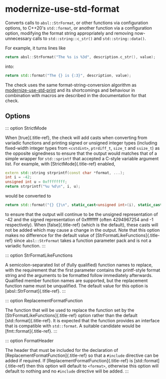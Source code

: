 # modernize-use-std-format

Converts calls to `absl::StrFormat`, or other functions via
configuration options, to C++20\'s `std::format`, or another function
via a configuration option, modifying the format string appropriately
and removing now-unnecessary calls to `std::string::c_str()` and
`std::string::data()`.

For example, it turns lines like

```c++
return absl::StrFormat("The %s is %3d", description.c_str(), value);
```

into:

```c++
return std::format("The {} is {:3}", description, value);
```

The check uses the same format-string-conversion algorithm as
[modernize-use-std-print](../modernize/use-std-print.html) and its
shortcomings and behaviour in combination with macros are described in
the documentation for that check.

## Options

::: option
StrictMode

When [true]{.title-ref}, the check will add casts when converting from
variadic functions and printing signed or unsigned integer types
(including fixed-width integer types from `<cstdint>`, `ptrdiff_t`,
`size_t` and `ssize_t`) as the opposite signedness to ensure that the
output would matches that of a simple wrapper for `std::sprintf` that
accepted a C-style variable argument list. For example, with
[StrictMode]{.title-ref} enabled,

```c++
extern std::string strprintf(const char *format, ...);
int i = -42;
unsigned int u = 0xffffffff;
return strprintf("%u %d\n", i, u);
```

would be converted to

```c++
return std::format("{} {}\n", static_cast<unsigned int>(i), static_cast<int>(u));
```

to ensure that the output will continue to be the unsigned
representation of -42 and the signed representation of 0xffffffff (often
4294967254 and -1 respectively). When [false]{.title-ref} (which is the
default), these casts will not be added which may cause a change in the
output. Note that this option makes no difference for the default value
of [StrFormatLikeFunctions]{.title-ref} since `absl::StrFormat` takes a
function parameter pack and is not a variadic function.
:::

::: option
StrFormatLikeFunctions

A semicolon-separated list of (fully qualified) function names to
replace, with the requirement that the first parameter contains the
printf-style format string and the arguments to be formatted follow
immediately afterwards. Qualified member function names are supported,
but the replacement function name must be unqualified. The default value
for this option is [absl::StrFormat]{.title-ref}.
:::

::: option
ReplacementFormatFunction

The function that will be used to replace the function set by the
[StrFormatLikeFunctions]{.title-ref} option rather than the default
[std::format]{.title-ref}. It is expected that the function provides an
interface that is compatible with `std::format`. A suitable candidate
would be [fmt::format]{.title-ref}.
:::

::: option
FormatHeader

The header that must be included for the declaration of
[ReplacementFormatFunction]{.title-ref} so that a `#include` directive
can be added if required. If [ReplacementFormatFunction]{.title-ref} is
[std::format]{.title-ref} then this option will default to `<format>`,
otherwise this option will default to nothing and no `#include`
directive will be added.
:::
